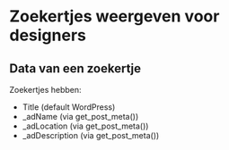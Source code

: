 # Zoekertjes weergeven voor designers

## Data van een zoekertje

Zoekertjes hebben:
* Title (default WordPress)
* _adName (via get_post_meta())
* _adLocation (via get_post_meta())
* _adDescription (via get_post_meta())
